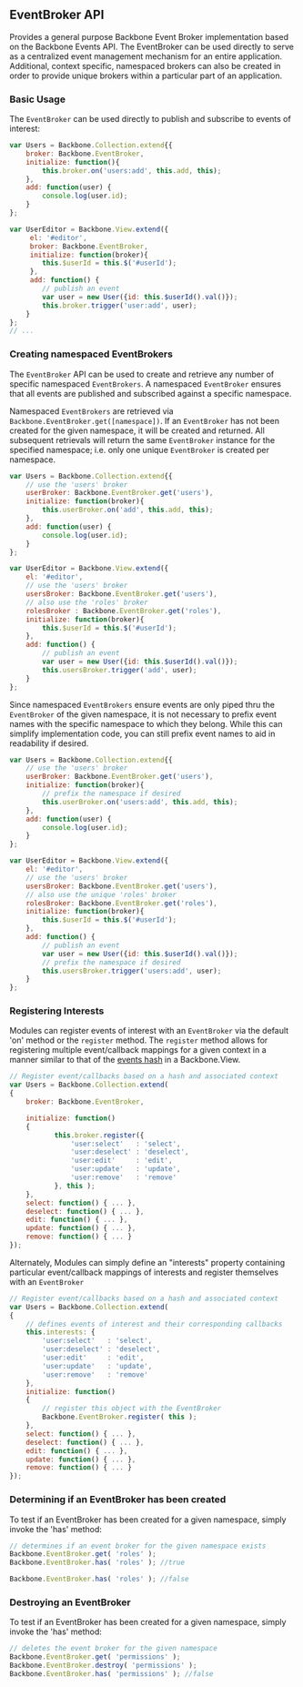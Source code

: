 ## EventBroker API
Provides a general purpose Backbone Event Broker implementation  based on the Backbone Events API. The EventBroker can be used directly to serve as a centralized event management mechanism for an entire application. Additional, context specific, namespaced brokers can also be created in order to provide unique brokers within a particular part of an application.

### Basic Usage
The `EventBroker` can be used directly to publish and subscribe to events of interest:

``` javascript
var Users = Backbone.Collection.extend{{
    broker: Backbone.EventBroker,
    initialize: function(){
        this.broker.on('users:add', this.add, this);
    },
    add: function(user) {
        console.log(user.id);
    }
};

var UserEditor = Backbone.View.extend({
     el: '#editor',
     broker: Backbone.EventBroker,
     initialize: function(broker){
        this.$userId = this.$('#userId');
     },
     add: function() {
        // publish an event
        var user = new User({id: this.$userId().val()});
        this.broker.trigger('user:add', user);
    }
};
// ...
``` 

### Creating namespaced EventBrokers
The `EventBroker` API can be used to create and retrieve any number of specific namespaced `EventBrokers`. A namespaced `EventBroker` ensures that all events are published and subscribed against a specific namespace.

Namespaced `EventBrokers` are retrieved via `Backbone.EventBroker.get([namespace])`. If an `EventBroker` has not been created for the given namespace, it will be created and returned. All subsequent retrievals will return the same `EventBroker` instance for the specified namespace; i.e. only one unique `EventBroker` is created per namespace.

``` javascript
var Users = Backbone.Collection.extend{{
    // use the 'users' broker
    userBroker: Backbone.EventBroker.get('users'),
    initialize: function(broker){
        this.userBroker.on('add', this.add, this);
    },
    add: function(user) {
        console.log(user.id);
    }
};

var UserEditor = Backbone.View.extend({
    el: '#editor',
    // use the 'users' broker
    usersBroker: Backbone.EventBroker.get('users'),
    // also use the 'roles' broker
    rolesBroker : Backbone.EventBroker.get('roles'),
    initialize: function(broker){
        this.$userId = this.$('#userId');
    },
    add: function() {
        // publish an event
        var user = new User({id: this.$userId().val()});
        this.usersBroker.trigger('add', user);
    }
};
```

Since namespaced `EventBrokers` ensure events are only piped thru the `EventBroker` of the given namespace, it is not necessary to prefix event names with the specific namespace to which they belong. While this can simplify implementation code, you can still prefix event names to aid in readability if desired.

``` javascript
var Users = Backbone.Collection.extend{{
    // use the 'users' broker
    userBroker: Backbone.EventBroker.get('users'),
    initialize: function(broker){
        // prefix the namespace if desired
        this.userBroker.on('users:add', this.add, this);
    },
    add: function(user) {
        console.log(user.id);
    }
};

var UserEditor = Backbone.View.extend({
    el: '#editor',
    // use the 'users' broker
    usersBroker: Backbone.EventBroker.get('users'),
    // also use the unique 'roles' broker
    rolesBroker: Backbone.EventBroker.get('roles'),
    initialize: function(broker){
        this.$userId = this.$('#userId');
    },
    add: function() {
        // publish an event
        var user = new User({id: this.$userId().val()});
        // prefix the namespace if desired
        this.usersBroker.trigger('users:add', user);
    }
};
```

### Registering Interests
Modules can register events of interest with an `EventBroker` via the default 'on' method or the `register` method. The `register` method allows for registering multiple event/callback mappings for a given context in a manner similar to that of the [events hash](http://documentcloud.github.com/backbone/#View-extend "Title") in a Backbone.View.

``` javascript
// Register event/callbacks based on a hash and associated context
var Users = Backbone.Collection.extend( 
{
    broker: Backbone.EventBroker,

    initialize: function() 
    {
	       this.broker.register({
	           'user:select'   : 'select',
	           'user:deselect' : 'deselect',
	           'user:edit'     : 'edit',
	           'user:update'   : 'update',
               'user:remove'   : 'remove'  
	       }, this );
    },
    select: function() { ... },
    deselect: function() { ... },
    edit: function() { ... },
    update: function() { ... },
    remove: function() { ... }
});
```

Alternately, Modules can simply define an "interests" property containing particular event/callback mappings of interests and register themselves with an `EventBroker`

``` javascript
// Register event/callbacks based on a hash and associated context
var Users = Backbone.Collection.extend( 
{
    // defines events of interest and their corresponding callbacks
    this.interests: {
        'user:select'   : 'select',
        'user:deselect' : 'deselect',
        'user:edit'     : 'edit',
        'user:update'   : 'update',
        'user:remove'   : 'remove'  
    },
    initialize: function() 
    {
        // register this object with the EventBroker
        Backbone.EventBroker.register( this );
    },
    select: function() { ... },
    deselect: function() { ... },
    edit: function() { ... },
    update: function() { ... },
    remove: function() { ... }
});
```

### Determining if an EventBroker has been created
To test if an EventBroker has been created for a given namespace, simply invoke the 'has' method:

``` javascript
// determines if an event broker for the given namespace exists
Backbone.EventBroker.get( 'roles' );
Backbone.EventBroker.has( 'roles' ); //true

Backbone.EventBroker.has( 'roles' ); //false
```


### Destroying an EventBroker
To test if an EventBroker has been created for a given namespace, simply invoke the 'has' method:

``` javascript
// deletes the event broker for the given namespace
Backbone.EventBroker.get( 'permissions' );
Backbone.EventBroker.destroy( 'permissions' );
Backbone.EventBroker.has( 'permissions' ); //false
```
